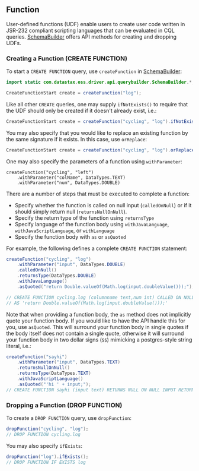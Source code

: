 ## Function

User-defined functions (UDF) enable users to create user code written in JSR-232 compliant scripting
languages that can be evaluated in CQL queries.  [SchemaBuilder] offers API methods for creating
and dropping UDFs.

### Creating a Function (CREATE FUNCTION)

To start a `CREATE FUNCTION` query, use `createFunction` in [SchemaBuilder]:

```java
import static com.datastax.oss.driver.api.querybuilder.SchemaBuilder.*;

CreateFunctionStart create = createFunction("log");
```

Like all other `CREATE` queries, one may supply `ifNotExists()` to require that the UDF should only
be created if it doesn't already exist, i.e.:

```java
CreateFunctionStart create = createFunction("cycling", "log").ifNotExists();
```

You may also specify that you would like to replace an existing function by the same signature if it
exists.  In this case, use `orReplace`:

```java
CreateFunctionStart create = createFunction("cycling", "log").orReplace();
```

One may also specify the parameters of a function using `withParameter`:

```
createFunction("cycling", "left")
    .withParameter("colName", DataTypes.TEXT)
    .withParameter("num", DataTypes.DOUBLE)
```

There are a number of steps that must be executed to complete a function:

* Specify whether the function is called on null input (`calledOnNull`) or if it should simply
  return null (`returnsNullOnNull`).
* Specify the return type of the function using `returnsType`
* Specify language of the function body using `withJavaLanguage`, `withJavaScriptLanguage`, or
  `withLanguage`
* Specify the function body with `as` or `asQuoted`

For example, the following defines a complete `CREATE FUNCTION` statement:

```java
createFunction("cycling", "log")
    .withParameter("input", DataTypes.DOUBLE)
    .calledOnNull()
    .returnsType(DataTypes.DOUBLE)
    .withJavaLanguage()
    .asQuoted("return Double.valueOf(Math.log(input.doubleValue()));");

// CREATE FUNCTION cycling.log (columnname text,num int) CALLED ON NULL INPUT RETURNS double LANGUAGE java
// AS 'return Double.valueOf(Math.log(input.doubleValue()));'
```

Note that when providing a function body, the `as` method does not implicitly quote your function
body.  If you would like to have the API handle this for you, use `asQuoted`.  This will surround
your function body in single quotes if the body itself does not contain a single quote, otherwise it
will surround your function body in two dollar signs (`$$`) mimicking a postgres-style string
literal, i.e.:

```java
createFunction("sayhi")
    .withParameter("input", DataTypes.TEXT)
    .returnsNullOnNull()
    .returnsType(DataTypes.TEXT)
    .withJavaScriptLanguage()
    .asQuoted("'hi ' + input;");
// CREATE FUNCTION sayhi (input text) RETURNS NULL ON NULL INPUT RETURNS text LANGUAGE javascript AS $$ 'hi ' + input; $$
```


### Dropping a Function (DROP FUNCTION)

To create a `DROP FUNCTION` query, use `dropFunction`:

```java
dropFunction("cycling", "log");
// DROP FUNCTION cycling.log
```

You may also specify `ifExists`:

```java
dropFunction("log").ifExists();
// DROP FUNCTION IF EXISTS log
```

[SchemaBuilder]: https://docs.datastax.com/en/drivers/java/4.17/com/datastax/oss/driver/api/querybuilder/SchemaBuilder.html
